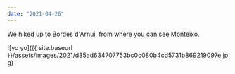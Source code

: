 ```yaml
---
date: "2021-04-26"
---
```


We hiked up to Bordes d'Arnui, from where you can see Monteixo.

![yo yo]({{ site.baseurl }}/assets/images/2021/d35ad634707753bc0c080b4cd5731b869219097e.jpg)
